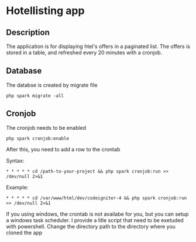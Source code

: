 # Hotellisting app

## Description

The application is for displaying htel's offers in a paginated list. The offers is stored in a table, and refreshed every 20 minutes with a cronjob.

## Database

The databse is created by migrate file

`php spark migrate -all`


## Cronjob

The cronjob needs to be enabled

`php spark cronjob:enable`

After this, you need to add a row to the crontab

Syntax:

`* * * * * cd /path-to-your-project && php spark cronjob:run >> /dev/null 2>&1`

Example:

`* * * * * cd /var/www/html/dev/codeigniter-4 && php spark cronjob:run >> /dev/null 2>&1`

If you using windows, the crontab is not availabe for you, but you can setup a windows task scheduler.
I provide a litle script that need to be exetuded with powershell. Change the directory path to the directory where you cloned the app
